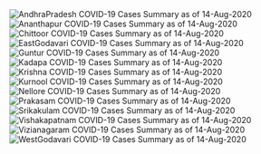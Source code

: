 
<img src="https://deepuhub.github.io/COVID-19/GraphsGenerated/14-Aug-2020/Last24Hrs_AndhraPradesh_14-Aug-2020.jpg" alt="AndhraPradesh COVID-19 Cases Summary as of 14-Aug-2020">
 <br>
<img src="https://deepuhub.github.io/COVID-19/GraphsGenerated/14-Aug-2020/Last24Hrs_Ananthapur_14-Aug-2020.jpg" alt="Ananthapur COVID-19 Cases Summary as of 14-Aug-2020">
 <br>
<img src="https://deepuhub.github.io/COVID-19/GraphsGenerated/14-Aug-2020/Last24Hrs_Chittoor_14-Aug-2020.jpg" alt="Chittoor COVID-19 Cases Summary as of 14-Aug-2020">
 <br>
<img src="https://deepuhub.github.io/COVID-19/GraphsGenerated/14-Aug-2020/Last24Hrs_EastGodavari_14-Aug-2020.jpg" alt="EastGodavari COVID-19 Cases Summary as of 14-Aug-2020">
 <br>
<img src="https://deepuhub.github.io/COVID-19/GraphsGenerated/14-Aug-2020/Last24Hrs_Guntur_14-Aug-2020.jpg" alt="Guntur COVID-19 Cases Summary as of 14-Aug-2020">
 <br>
<img src="https://deepuhub.github.io/COVID-19/GraphsGenerated/14-Aug-2020/Last24Hrs_Kadapa_14-Aug-2020.jpg" alt="Kadapa COVID-19 Cases Summary as of 14-Aug-2020">
 <br>
<img src="https://deepuhub.github.io/COVID-19/GraphsGenerated/14-Aug-2020/Last24Hrs_Krishna_14-Aug-2020.jpg" alt="Krishna COVID-19 Cases Summary as of 14-Aug-2020">
 <br>
<img src="https://deepuhub.github.io/COVID-19/GraphsGenerated/14-Aug-2020/Last24Hrs_Kurnool_14-Aug-2020.jpg" alt="Kurnool COVID-19 Cases Summary as of 14-Aug-2020">
 <br>
<img src="https://deepuhub.github.io/COVID-19/GraphsGenerated/14-Aug-2020/Last24Hrs_Nellore_14-Aug-2020.jpg" alt="Nellore COVID-19 Cases Summary as of 14-Aug-2020">
 <br>
<img src="https://deepuhub.github.io/COVID-19/GraphsGenerated/14-Aug-2020/Last24Hrs_Prakasam_14-Aug-2020.jpg" alt="Prakasam COVID-19 Cases Summary as of 14-Aug-2020">
 <br>
<img src="https://deepuhub.github.io/COVID-19/GraphsGenerated/14-Aug-2020/Last24Hrs_Srikakulam_14-Aug-2020.jpg" alt="Srikakulam COVID-19 Cases Summary as of 14-Aug-2020">
 <br>
<img src="https://deepuhub.github.io/COVID-19/GraphsGenerated/14-Aug-2020/Last24Hrs_Vishakapatnam_14-Aug-2020.jpg" alt="Vishakapatnam COVID-19 Cases Summary as of 14-Aug-2020">
 <br>
<img src="https://deepuhub.github.io/COVID-19/GraphsGenerated/14-Aug-2020/Last24Hrs_Vizianagaram_14-Aug-2020.jpg" alt="Vizianagaram COVID-19 Cases Summary as of 14-Aug-2020">
 <br>
<img src="https://deepuhub.github.io/COVID-19/GraphsGenerated/14-Aug-2020/Last24Hrs_WestGodavari_14-Aug-2020.jpg" alt="WestGodavari COVID-19 Cases Summary as of 14-Aug-2020">
 <br> 